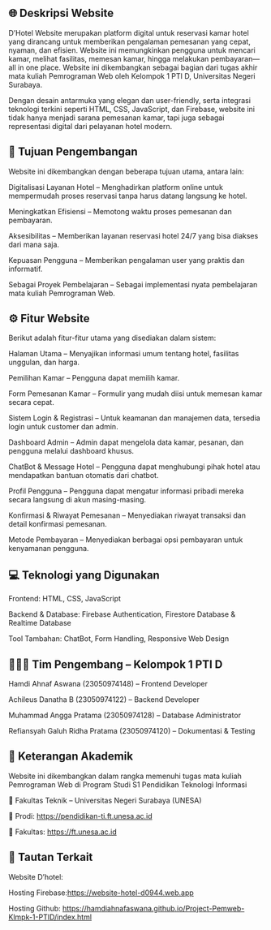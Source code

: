 ## 🌐 Deskripsi Website
D’Hotel Website merupakan platform digital untuk reservasi kamar hotel yang dirancang untuk memberikan pengalaman pemesanan yang cepat, nyaman, dan efisien. Website ini memungkinkan pengguna untuk mencari kamar, melihat fasilitas, memesan kamar, hingga melakukan pembayaran—all in one place. Website ini dikembangkan sebagai bagian dari tugas akhir mata kuliah Pemrograman Web oleh Kelompok 1 PTI D, Universitas Negeri Surabaya.

Dengan desain antarmuka yang elegan dan user-friendly, serta integrasi teknologi terkini seperti HTML, CSS, JavaScript, dan Firebase, website ini tidak hanya menjadi sarana pemesanan kamar, tapi juga sebagai representasi digital dari pelayanan hotel modern.

## 📌 Tujuan Pengembangan
Website ini dikembangkan dengan beberapa tujuan utama, antara lain:

Digitalisasi Layanan Hotel – Menghadirkan platform online untuk mempermudah proses reservasi tanpa harus datang langsung ke hotel.

Meningkatkan Efisiensi – Memotong waktu proses pemesanan dan pembayaran.

Aksesibilitas – Memberikan layanan reservasi hotel 24/7 yang bisa diakses dari mana saja.

Kepuasan Pengguna – Memberikan pengalaman user yang praktis dan informatif.

Sebagai Proyek Pembelajaran – Sebagai implementasi nyata pembelajaran mata kuliah Pemrograman Web.

## ⚙ Fitur Website
Berikut adalah fitur-fitur utama yang disediakan dalam sistem:

Halaman Utama – Menyajikan informasi umum tentang hotel, fasilitas unggulan, dan harga.

Pemilihan Kamar – Pengguna dapat memilih kamar.

Form Pemesanan Kamar – Formulir yang mudah diisi untuk memesan kamar secara cepat.

Sistem Login & Registrasi – Untuk keamanan dan manajemen data, tersedia login untuk customer dan admin.

Dashboard Admin – Admin dapat mengelola data kamar, pesanan, dan pengguna melalui dashboard khusus.

ChatBot & Message Hotel – Pengguna dapat menghubungi pihak hotel atau mendapatkan bantuan otomatis dari chatbot.

Profil Pengguna – Pengguna dapat mengatur informasi pribadi mereka secara langsung di akun masing-masing.

Konfirmasi & Riwayat Pemesanan – Menyediakan riwayat transaksi dan detail konfirmasi pemesanan.

Metode Pembayaran – Menyediakan berbagai opsi pembayaran untuk kenyamanan pengguna.

## 💻 Teknologi yang Digunakan
Frontend: HTML, CSS, JavaScript

Backend & Database: Firebase Authentication, Firestore Database & Realtime Database

Tool Tambahan: ChatBot, Form Handling, Responsive Web Design

## 🧑‍🤝‍🧑 Tim Pengembang – Kelompok 1 PTI D
Hamdi Ahnaf Aswana (23050974148) – Frontend Developer

Achileus Danatha B (23050974122) – Backend Developer

Muhammad Angga Pratama (23050974128) – Database Administrator

Refiansyah Galuh Ridha Pratama (23050974120) – Dokumentasi & Testing

## 🏫 Keterangan Akademik
Website ini dikembangkan dalam rangka memenuhi tugas mata kuliah Pemrograman Web di Program Studi S1 Pendidikan Teknologi Informasi

📍 Fakultas Teknik – Universitas Negeri Surabaya (UNESA)

🔗 Prodi: https://pendidikan-ti.ft.unesa.ac.id

🔗 Fakultas: https://ft.unesa.ac.id

## 🔗 Tautan Terkait
Website D’hotel:

Hosting Firebase:https://website-hotel-d0944.web.app

Hosting Github: https://hamdiahnafaswana.github.io/Project-Pemweb-Klmpk-1-PTID/index.html 
